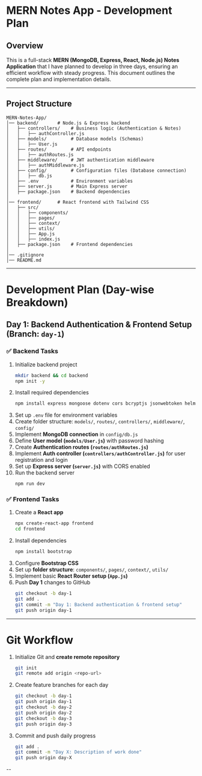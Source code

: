 # MERN Notes App - Development Plan

## Overview
This is a full-stack **MERN (MongoDB, Express, React, Node.js) Notes Application** that I have planned to develop in three days, ensuring an efficient workflow with steady progress. This document outlines the complete plan and implementation details.

---

## Project Structure
```
MERN-Notes-App/
│── backend/       # Node.js & Express backend
│   ├── controllers/    # Business logic (Authentication & Notes)
│   │   ├── authController.js
│   ├── models/         # Database models (Schemas)
│   │   ├── User.js
│   ├── routes/         # API endpoints
│   │   ├── authRoutes.js
│   ├── middleware/     # JWT authentication middleware
│   │   ├── authMiddleware.js
│   ├── config/         # Configuration files (Database connection)
│   │   ├── db.js
│   ├── .env            # Environment variables
│   ├── server.js       # Main Express server
│   ├── package.json    # Backend dependencies
│
│── frontend/      # React frontend with Tailwind CSS
│   ├── src/
│   │   ├── components/
│   │   ├── pages/
│   │   ├── context/
│   │   ├── utils/
│   │   ├── App.js
│   │   ├── index.js
│   ├── package.json    # Frontend dependencies
│
│── .gitignore
│── README.md
```

---

# Development Plan (Day-wise Breakdown)

## Day 1: Backend Authentication & Frontend Setup (Branch: `day-1`)

### ✅ Backend Tasks
1. Initialize backend project
   ```sh
   mkdir backend && cd backend
   npm init -y
   ```
2. Install required dependencies
   ```sh
   npm install express mongoose dotenv cors bcryptjs jsonwebtoken helmet morgan nodemon
   ```
3. Set up `.env` file for environment variables
4. Create folder structure: `models/`, `routes/`, `controllers/`, `middleware/`, `config/`
5. Implement **MongoDB connection** in `config/db.js`
6. Define **User model (`models/User.js`)** with password hashing
7. Create **Authentication routes (`routes/authRoutes.js`)**
8. Implement **Auth controller (`controllers/authController.js`)** for user registration and login
9. Set up **Express server (`server.js`)** with CORS enabled
10. Run the backend server
    ```sh
    npm run dev
    ```

### ✅ Frontend Tasks
1. Create a **React app**
   ```sh
   npx create-react-app frontend
   cd frontend
   ```
2. Install dependencies
   ```sh
   npm install bootstrap
   ```
3. Configure **Bootstrap CSS**
4. Set up **folder structure**: `components/`, `pages/`, `context/`, `utils/`
5. Implement basic **React Router setup (`App.js`)**
6. Push **Day 1** changes to GitHub
   ```sh
   git checkout -b day-1
   git add .
   git commit -m "Day 1: Backend authentication & frontend setup"
   git push origin day-1
   ```

---

 # Git Workflow

1. Initialize Git and **create remote repository**
   ```sh
   git init
   git remote add origin <repo-url>
   ```
2. Create feature branches for each day
   ```sh
   git checkout -b day-1
   git push origin day-1
   git checkout -b day-2
   git push origin day-2
   git checkout -b day-3
   git push origin day-3
   ```
3. Commit and push daily progress
   ```sh
   git add .
   git commit -m "Day X: Description of work done"
   git push origin day-X
   ```
--


   
   